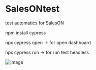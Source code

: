 # SalesONtest
test automatics for SalesON

npm install cypress

npx cypress open -> for open dashboard


npx cypress run -> for run test headless


![image](https://user-images.githubusercontent.com/31045046/166636515-a7a76ea3-6719-4174-8b57-b8b2c39bc1a5.png)

